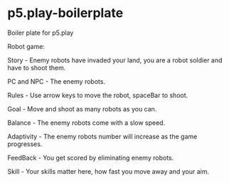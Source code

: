 # p5.play-boilerplate
Boiler plate for p5.play

Robot game:

Story - Enemy robots have invaded your land, you are a robot soldier and have to shoot them.

PC and NPC - The enemy robots.

Rules - Use arrow keys to move the robot, spaceBar to shoot.

Goal - Move and shoot as many robots as you can.

Balance - The enemy robots come with a slow speed.

Adaptivity - The enemy robots number will increase as the game progresses.

FeedBack - You get scored by eliminating enemy robots.

Skill - Your skills matter here, how fast you move away and your aim.
